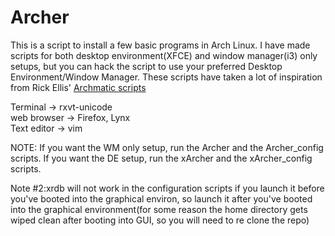 # Archer
This is a script to install a few basic programs in Arch Linux. I have made scripts for both desktop environment(XFCE) and window manager(i3) only setups, but you can hack the script to use your preferred Desktop Environment/Window Manager. 
These scripts have taken a lot of inspiration from Rick Ellis' <a href="https://github.com/rickellis/ArchMatic">Archmatic scripts</a>

Terminal -> rxvt-unicode<br>
web browser -> Firefox, Lynx<br>
Text editor -> vim<br>

NOTE: If you want the WM only setup, run the Archer and the Archer_config scripts. If you want the DE setup, run the xArcher and the xArcher_config scripts.

Note #2:xrdb will not work in the configuration scripts if you launch it before you've booted into the graphical environ, so launch it after you've booted into the graphical environment(for some reason the home directory gets wiped clean after booting into GUI, so you will need to re clone the repo)
